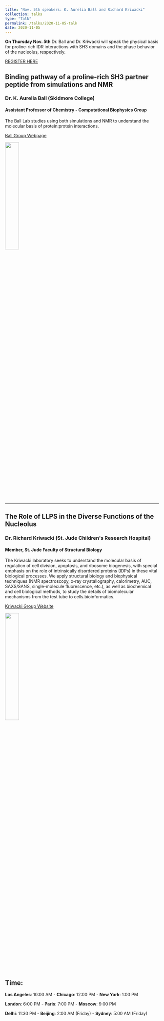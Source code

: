 ```yaml
---
title: "Nov. 5th speakers: K. Aurelia Ball and Richard Kriwacki"
collection: talks
type: "Talk"
permalink: /talks/2020-11-05-talk
date: 2020-11-05
---
```


**On Thursday Nov. 5th** Dr. Ball and Dr. Kriwacki will speak the physical basis for proline-rich IDR interactions with SH3 domains and the phase behavior of the nucleolus, respectively.

[REGISTER HERE](https://forms.gle/eGgFFj7Tx3wAB2qh9)

## Binding pathway of a proline-rich SH3 partner peptide from simulations and NMR	

### Dr. K. Aurelia Ball (Skidmore College)

#### Assistant Professor of Chemistry - Computational Biophysics Group
The Ball Lab studies using both simulations and NMR to understand the molecular basis of protein:protein interactions.

[Ball Group Webpage](https://academics.skidmore.edu/blogs/computationalbiophysicslab/)

<img src="{{site.baseurl}}/images/speakers/2020/ball.jpg" width="30%">

---


## The Role of LLPS in the Diverse Functions of the Nucleolus

### Dr. Richard Kriwacki (St. Jude Children's Research Hospital)

#### Member, St. Jude Faculty of Structural Biology
The Kriwacki laboratory seeks to understand the molecular basis of regulation of cell division, apoptosis, and ribosome biogenesis, with special emphasis on the role of intrinsically disordered proteins (IDPs) in these vital biological processes. We apply structural biology and biophysical techniques (NMR spectroscopy, x-ray crystallography, calorimetry, AUC, SAXS/SANS, single-molecule fluorescence, etc.), as well as biochemical and cell biological methods, to study the details of biomolecular mechanisms from the test tube to cells.bioinformatics. 


[Kriwacki Group Website](https://www.stjude.org/directory/k/richard-kriwacki.html)

<img src="{{site.baseurl}}/images/speakers/2020/kriwacki.jpg" width="30%">


## Time:
**Los Angeles**: 10:00 AM - **Chicago**: 12:00 PM  - **New York**: 1:00 PM 

**London**: 6:00 PM - **Paris**: 7:00 PM - **Moscow**: 9:00 PM 

**Delhi**: 11:30 PM - **Beijing**: 2:00 AM (Friday)  - **Sydney**: 5:00 AM (Friday)




